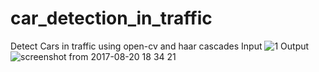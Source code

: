 # car_detection_in_traffic
Detect Cars in traffic using open-cv and haar cascades
Input
![1](https://user-images.githubusercontent.com/24450586/29497998-ca1d2fc8-8610-11e7-96c0-368f85a50597.png)
Output
![screenshot from 2017-08-20 18 34 21](https://user-images.githubusercontent.com/24450586/29498001-f0b4c39e-8610-11e7-972b-c32b8f48a2b1.png)
